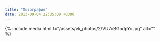 ```yaml
---
title: "Фотография"
date: 2013-09-04 22:35:00 +0300
---
```



{% include media.html f="/assets/vk_photos/2/VU7oBGodpYc.jpg" alt="" %}

